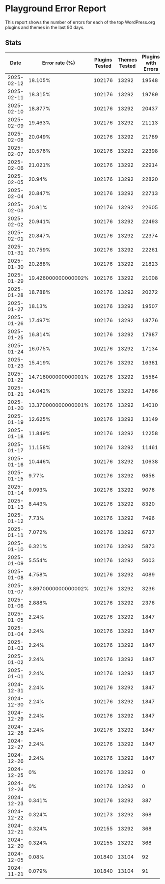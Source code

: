 # Playground Error Report
This report shows the number of errors for each of the top WordPress.org plugins and themes in the last 90 days.

## Stats
| Date | Error rate (%) | Plugins Tested | Themes Tested | Plugins with Errors | Themes with Errors |
|------|----------------|----------------|---------------|---------------------|--------------------|
| 2025-02-12 | 18.105% | 102176 | 13292 | 19548 | 1358 |
| 2025-02-11 | 18.315% | 102176 | 13292 | 19789 | 1359 |
| 2025-02-10 | 18.877% | 102176 | 13292 | 20437 | 1361 |
| 2025-02-09 | 19.463% | 102176 | 13292 | 21113 | 1361 |
| 2025-02-08 | 20.049% | 102176 | 13292 | 21789 | 1362 |
| 2025-02-07 | 20.576% | 102176 | 13292 | 22398 | 1361 |
| 2025-02-06 | 21.021% | 102176 | 13292 | 22914 | 1359 |
| 2025-02-05 | 20.94% | 102176 | 13292 | 22820 | 1360 |
| 2025-02-04 | 20.847% | 102176 | 13292 | 22713 | 1359 |
| 2025-02-03 | 20.91% | 102176 | 13292 | 22605 | 1540 |
| 2025-02-02 | 20.941% | 102176 | 13292 | 22493 | 1688 |
| 2025-02-01 | 20.847% | 102176 | 13292 | 22374 | 1698 |
| 2025-01-31 | 20.759% | 102176 | 13292 | 22261 | 1710 |
| 2025-01-30 | 20.288% | 102176 | 13292 | 21823 | 1604 |
| 2025-01-29 | 19.426000000000002% | 102176 | 13292 | 21008 | 1423 |
| 2025-01-28 | 18.788% | 102176 | 13292 | 20272 | 1423 |
| 2025-01-27 | 18.13% | 102176 | 13292 | 19507 | 1428 |
| 2025-01-26 | 17.497% | 102176 | 13292 | 18776 | 1428 |
| 2025-01-25 | 16.814% | 102176 | 13292 | 17987 | 1428 |
| 2025-01-24 | 16.075% | 102176 | 13292 | 17134 | 1428 |
| 2025-01-23 | 15.419% | 102176 | 13292 | 16381 | 1424 |
| 2025-01-22 | 14.716000000000001% | 102176 | 13292 | 15564 | 1429 |
| 2025-01-21 | 14.042% | 102176 | 13292 | 14786 | 1429 |
| 2025-01-20 | 13.370000000000001% | 102176 | 13292 | 14010 | 1429 |
| 2025-01-19 | 12.625% | 102176 | 13292 | 13149 | 1429 |
| 2025-01-18 | 11.849% | 102176 | 13292 | 12258 | 1424 |
| 2025-01-17 | 11.158% | 102176 | 13292 | 11461 | 1424 |
| 2025-01-16 | 10.446% | 102176 | 13292 | 10638 | 1424 |
| 2025-01-15 | 9.77% | 102176 | 13292 | 9858 | 1424 |
| 2025-01-14 | 9.093% | 102176 | 13292 | 9076 | 1424 |
| 2025-01-13 | 8.443% | 102176 | 13292 | 8320 | 1430 |
| 2025-01-12 | 7.73% | 102176 | 13292 | 7496 | 1430 |
| 2025-01-11 | 7.072% | 102176 | 13292 | 6737 | 1430 |
| 2025-01-10 | 6.321% | 102176 | 13292 | 5873 | 1426 |
| 2025-01-09 | 5.554% | 102176 | 13292 | 5003 | 1411 |
| 2025-01-08 | 4.758% | 102176 | 13292 | 4089 | 1406 |
| 2025-01-07 | 3.8970000000000002% | 102176 | 13292 | 3236 | 1264 |
| 2025-01-06 | 2.888% | 102176 | 13292 | 2376 | 959 |
| 2025-01-05 | 2.24% | 102176 | 13292 | 1847 | 740 |
| 2025-01-04 | 2.24% | 102176 | 13292 | 1847 | 740 |
| 2025-01-03 | 2.24% | 102176 | 13292 | 1847 | 740 |
| 2025-01-02 | 2.24% | 102176 | 13292 | 1847 | 740 |
| 2025-01-01 | 2.24% | 102176 | 13292 | 1847 | 740 |
| 2024-12-31 | 2.24% | 102176 | 13292 | 1847 | 740 |
| 2024-12-30 | 2.24% | 102176 | 13292 | 1847 | 740 |
| 2024-12-29 | 2.24% | 102176 | 13292 | 1847 | 740 |
| 2024-12-28 | 2.24% | 102176 | 13292 | 1847 | 740 |
| 2024-12-27 | 2.24% | 102176 | 13292 | 1847 | 740 |
| 2024-12-26 | 2.24% | 102176 | 13292 | 1847 | 740 |
| 2024-12-25 | 0% | 102176 | 13292 | 0 | 0 |
| 2024-12-24 | 0% | 102176 | 13292 | 0 | 0 |
| 2024-12-23 | 0.341% | 102176 | 13292 | 387 | 7 |
| 2024-12-22 | 0.324% | 102173 | 13292 | 368 | 7 |
| 2024-12-21 | 0.324% | 102155 | 13292 | 368 | 7 |
| 2024-12-20 | 0.324% | 102155 | 13292 | 368 | 7 |
| 2024-12-05 | 0.08% | 101840 | 13104 | 92 | 0 |
| 2024-11-21 | 0.079% | 101840 | 13104 | 91 | 0 |
